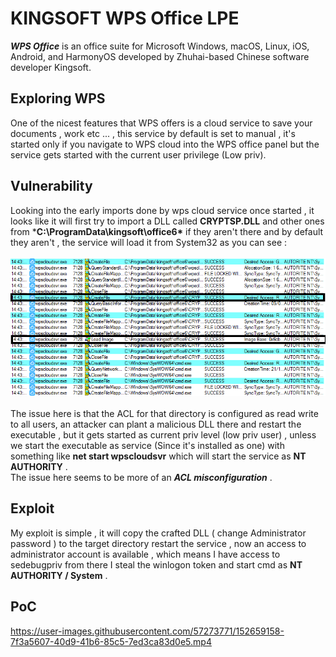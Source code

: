 # KINGSOFT WPS Office LPE
***WPS Office*** is an office suite for Microsoft Windows, macOS, Linux, iOS, Android, and HarmonyOS developed by Zhuhai-based Chinese software developer Kingsoft.

## Exploring WPS 
One of the nicest features that WPS offers is a cloud service to save your documents , work etc ... , this service by default is set to manual , it's started only if you navigate to WPS cloud into the WPS office panel but the service gets started with the current user privilege (Low priv). 
## Vulnerability 
Looking into the early imports done by wps cloud service once started , it looks like it will first try to import a DLL called  **CRYPTSP.DLL** and other ones from ***C:\ProgramData\kingsoft\office6\*** if they aren't there and by default they aren't , the service will load it from System32 as you can see : <br/><br/>
<img src="/assets/process_monitor.PNG"/><br/><br/>
The issue here is that the ACL for that directory is configured as read write to all users, an attacker can plant a malicious DLL there and restart the executable , but it gets started as current priv level (low priv user) , unless we start the executable as service (Since it's installed as one) with something like **net start wpscloudsvr** which will start the service as **NT AUTHORITY** . <br/>
The issue here seems to be more of an ***ACL misconfiguration*** .
## Exploit
My exploit is simple , it will copy the crafted DLL (  change Administrator password ) to the target directory restart the service , now an access to administrator account is available , which means I have access to sedebugpriv from there I steal the winlogon token and start cmd as **NT AUTHORITY / System** . <br/>
## PoC 





https://user-images.githubusercontent.com/57273771/152659158-7f3a5607-40d9-41b6-85c5-7ed3ca83d0e5.mp4

